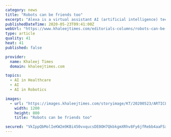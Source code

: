 ```yaml
---
category: news
title: "Robots can be friends too"
excerpt: "Alexa is a virtual assistant AI (artificial intelligence) technology developed by Amazon ... It allows the documented benefits of animal therapy to be administered to patients in environments such as hospitals and extended care facilities where live animals present treatment or logistical difficulties. Patients using Paro are found to have ..."
publishedDateTime: 2020-05-23T09:41:00Z
webUrl: "https://www.khaleejtimes.com/editorials-columns/robots-can-be-friends-too"
type: article
quality: 41
heat: 41
published: false

provider:
  name: Khaleej Times
  domain: khaleejtimes.com

topics:
  - AI in Healthcare
  - AI
  - AI in Robotics

images:
  - url: "https://images.khaleejtimes.com/storyimage/KT/20200523/ARTICLE/200529411/AR/0/AR-200529411.jpg&NCS_modified=20200523112951&exif=.jpg"
    width: 1200
    height: 800
    title: "Robots can be friends too"

secured: "VkIppQbMolIeKW2m9KBi450vxqucsDE0OH7QkbkgmXRhv8Fy6jfRebb4aaFSxeU+lHEjccVqNNFtYn3jG+up6XcLwYLVhPksgW/bIe+J1AFNuw0uAvobw3ngsUyGEJn1zICcyuXlm7vp039mKniUXCDy2xAMPNxDltqVTrv+AGj0UYg4MhKKrv1zEM9DmUFI2BB9uSUrevmV7+FRqf2ZcvrKoYJ6QSUtRFg6Cyo656QGV/YG08kE2i3G3dQEt5NA36fZa6+RNRD8gSb/gMwTWE2WFIlee/K4rba0tbE0NGkyOfLy/B9VY9026oWGRorC;1x8G2yBkybmOo0gsAudBLA=="
---
```


